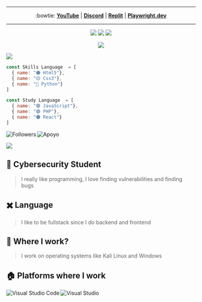 
----

<p align="center"> :bowtie:
<strong><a href="https://www.youtube.com/channel/UCjUTSEfVbWGrVcHZTas-low">YouTube</a></strong>
|
<strong><a href="https://dsc.gg/pye">Discord</a></strong>
|
<strong><a href="https://replit.com/@pandaxyzdevelop/">Replit</a></strong>
|
<strong><a href="https://github.com/Pandaxyz-xd/Playwright.dev">Playwright.dev</a></strong>
</p> 

----

<p>
<div align="center">
  <img src="https://img.shields.io/badge/-HTML-c58545?style=for-the-badge&logo=html5&logoColor=c58545&labelColor=282828">
  <img src="https://img.shields.io/badge/-CSS-d1a01f?style=for-the-badge&logo=css3&logoColor=d1a01f&labelColor=282828">
  <img src="https://img.shields.io/badge/-Python-98b982?style=for-the-badge&logo=python&logoColor=98b982&labelColor=282828">
  
</div>
</p>

<p>
  <div align="center">
    <img src="https://readme-typing-svg.herokuapp.com?font=Architects+Daughter&color=7AF79A&size=30&lines=Hey!+Im+Panda.xyz">
    </div>
    </p>





<a href="https://github.com/Pandaxyz-xd"><img src="https://user-images.githubusercontent.com/73097560/115834477-dbab4500-a447-11eb-908a-139a6edaec5c.gif"></a>


```js
const Skills Language  = [
  { name: "🟠 Html5"},
  { name: "🟡 Css3"},
  { name: "🔵 Python"}
]
```

```js
const Study Language  = [
  { name: "🟢 JavaScript"},
  { name: "🟣 PHP"},
  { name: "🟤 React"}
]
```
  


<img align="left" alt="Followers" src="https://img.shields.io/github/followers/Pandaxyz-xd?color=gree&style=flat-square"/>
<img align="center" alt="Apoyo" src="https://img.shields.io/badge/GreenPeace-Support%20%F0%9F%92%96-green"/>

<a href="https://github.com/Pandaxyz-xd"><img src="https://user-images.githubusercontent.com/73097560/115834477-dbab4500-a447-11eb-908a-139a6edaec5c.gif"></a>

## 📐 Cybersecurity Student

>  I really like programming, I love finding vulnerabilities and finding bugs 


## ✖️ Language

> I like to be fullstack since I do backend and frontend

## 💼 Where I work?

> I work on operating systems like Kali Linux and Windows

## 🏠 Platforms where I work
<img align="left" alt="Visual Studio Code" src="https://img.shields.io/badge/-Visual%20Studio%20Code-blue?style=for-the-badge&logo=Visual%20Studio%20Code&logoColor=white"/>
<img align="left" alt="Visual Studio" src="https://img.shields.io/badge/-Visual%20Studio-blue?style=for-the-badge&logo=Visual%20Studio&logoColor=purple"/>
